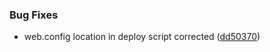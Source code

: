### Bug Fixes

* web.config location in deploy script corrected ([dd50370](https://github.com/zywave/OctopusDeploy-Kraken/commit/dd50370))